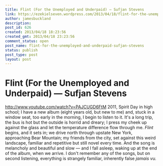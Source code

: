 ```yaml
---
title: Flint (For the Unemployed and Underpaid) — Sufjan Stevens
link: https://ezekielseven.wordpress.com/2013/04/18/flint-for-the-unemployed-and-underpaid-sufjan-stevens/
author: jamesbuckland
description: 
post_id: 626
created: 2013/04/18 18:23:56
created_gmt: 2013/04/18 23:23:56
comment_status: open
post_name: flint-for-the-unemployed-and-underpaid-sufjan-stevens
status: publish
post_type: post
layout: post
---
```


# Flint (For the Unemployed and Underpaid) — Sufjan Stevens

http://www.youtube.com/watch?v=PAJCUGD6FtM 2011, Spirit Day in high school; I have a new album (eight years old, but new to me) and, stuck in a window seat, too early in the morning, I begin to listen to it. It's a long trip, the bus is hot but the outside is horrid and dreary; I press my cheek up against the glass and let the temperature difference flow through me. _Flint_ begins, and it sets in; we drive north through upstate New York, approaching Bear Mountain; my friends from the city, set against this weird landscape, familiar and repetitive but still novel every time. And the song is melancholy and beautiful and slow — and I fall asleep, waking up at the end of the album, when we arrive. I don't remember any of the songs, but on second listening, everything is strangely familiar, inherently false _jamais vu._
